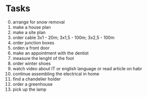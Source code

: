 #      Tasks
0. arrange for snow removal
1. make a house plan
2. make a site plan
3. order cable 3x1 - 20m; 3x1,5 - 100m; 3x2,5 - 100m
4. order junction boxes
5. orden a front door
5. make an appointment with the dentist
6. measure the lenght of the foot
7. order winter shoes
8. watch video about IT or english language or read article on habr
9. continue assembling the electrical in home
10. find a chandelier holder
11. order a greenhouse
13. pick up the lamp
